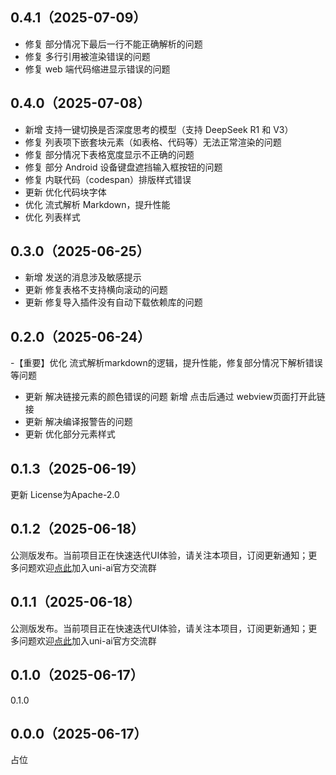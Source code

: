 ## 0.4.1（2025-07-09）
- 修复 部分情况下最后一行不能正确解析的问题
- 修复 多行引用被渲染错误的问题
- 修复 web 端代码缩进显示错误的问题
## 0.4.0（2025-07-08）
- 新增 支持一键切换是否深度思考的模型（支持 DeepSeek R1 和 V3）
- 修复 列表项下嵌套块元素（如表格、代码等）无法正常渲染的问题
- 修复 部分情况下表格宽度显示不正确的问题
- 修复 部分 Android 设备键盘遮挡输入框按钮的问题
- 修复 内联代码（codespan）排版样式错误
- 更新 优化代码块字体
- 优化 流式解析 Markdown，提升性能
- 优化 列表样式
## 0.3.0（2025-06-25）
- 新增 发送的消息涉及敏感提示
- 更新 修复表格不支持横向滚动的问题
- 更新 修复导入插件没有自动下载依赖库的问题
## 0.2.0（2025-06-24）
-【重要】优化 流式解析markdown的逻辑，提升性能，修复部分情况下解析错误等问题
- 更新 解决链接元素的颜色错误的问题 新增 点击后通过 webview页面打开此链接
- 更新 解决编译报警告的问题
- 更新 优化部分元素样式
## 0.1.3（2025-06-19）
更新 License为Apache-2.0
## 0.1.2（2025-06-18）
公测版发布。当前项目正在快速迭代UI体验，请关注本项目，订阅更新通知；更多问题欢迎[点此](https://im.dcloud.net.cn/#/?joinGroup=68511b0b7ae60eb5c891cfbc)加入uni-ai官方交流群
## 0.1.1（2025-06-18）
公测版发布。当前项目正在快速迭代UI体验，请关注本项目，订阅更新通知；更多问题欢迎[点此](https://im.dcloud.net.cn/#/?joinGroup=68511b0b7ae60eb5c891cfbc)加入uni-ai官方交流群
## 0.1.0（2025-06-17）
0.1.0
## 0.0.0（2025-06-17）
占位
